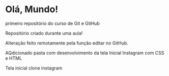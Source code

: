 # Olá, Mundo!
 primeiro repositório do curso de Git e GitHub

 Repositório criado durante uma aula!

Alteração feito remotamente pela função editar no GitHub.

AQdicionado pasta com desenvolvimento da tela Inicial Instagram com CSS e HTML

Tela inicial clone instagram
